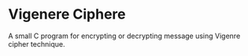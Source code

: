 # Vigenere Ciphere

A small C program for encrypting or decrypting message using Vigenre cipher technique.
